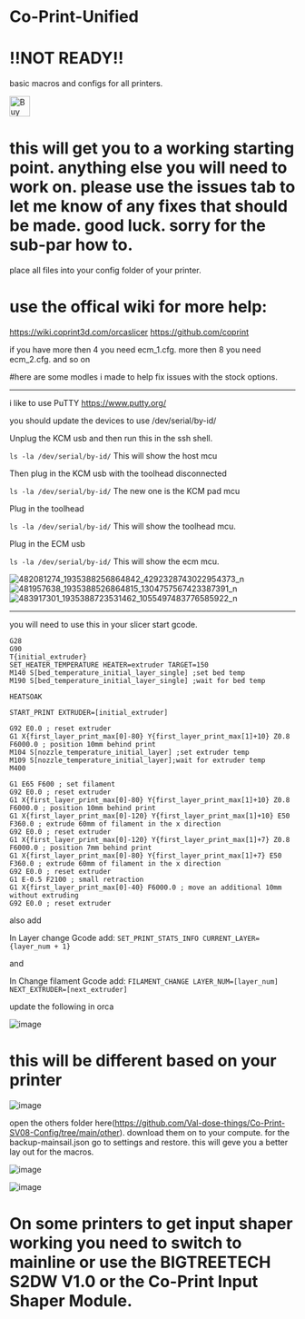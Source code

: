 # Co-Print-Unified

# !!NOT READY!!

basic macros and configs for all printers. 


<a href='https://ko-fi.com/T6T517TCF6' target='_blank'><img height='36' style='border:0px;height:36px;' src='https://storage.ko-fi.com/cdn/kofi6.png?v=6' border='0' alt='Buy Me a Coffee at ko-fi.com' /></a>

# this will get you to a working starting point. anything else you will need to work on. please use the issues tab to let me know of any fixes that should be made. good luck. sorry for the sub-par how to. 

place all files into your config folder of your printer. 

# use the offical wiki for more help:
https://wiki.coprint3d.com/orcaslicer
https://github.com/coprint

if you have more then 4 you need ecm_1.cfg. more then 8 you need ecm_2.cfg. and so on

#here are some modles i made to help fix issues with the stock options.

---------------------------

i like to use PuTTY https://www.putty.org/

you should update the devices to
use /dev/serial/by-id/

Unplug the KCM usb and then run this in the ssh shell.

```ls -la /dev/serial/by-id/```
This will show the host mcu

Then plug in the KCM usb with the toolhead disconnected

```ls -la /dev/serial/by-id/```
The new one is the KCM pad mcu

Plug in the toolhead

```ls -la /dev/serial/by-id/```
This will show the toolhead mcu.

Plug in the ECM usb

```ls -la /dev/serial/by-id/```
This will show the ecm mcu.

![482081274_1935388256864842_4292328743022954373_n](https://github.com/user-attachments/assets/e5e69390-d015-4c42-af3b-f177bbb7415c)
![481957638_1935388526864815_1304757567423387391_n](https://github.com/user-attachments/assets/215391a9-d271-4905-8d6e-a1f0cf646454)
![483917301_1935388723531462_1055497483776585922_n](https://github.com/user-attachments/assets/1a6300e8-9b05-4c00-b187-564002229834)

-------------------

you will need to use this in your slicer start gcode.
```
G28
G90
T{initial_extruder}
SET_HEATER_TEMPERATURE HEATER=extruder TARGET=150
M140 S[bed_temperature_initial_layer_single] ;set bed temp
M190 S[bed_temperature_initial_layer_single] ;wait for bed temp

HEATSOAK

START_PRINT EXTRUDER=[initial_extruder]

G92 E0.0 ; reset extruder
G1 X{first_layer_print_max[0]-80} Y{first_layer_print_max[1]+10} Z0.8 F6000.0 ; position 10mm behind print
M104 S[nozzle_temperature_initial_layer] ;set extruder temp
M109 S[nozzle_temperature_initial_layer];wait for extruder temp
M400

G1 E65 F600 ; set filament 
G92 E0.0 ; reset extruder
G1 X{first_layer_print_max[0]-80} Y{first_layer_print_max[1]+10} Z0.8 F6000.0 ; position 10mm behind print
G1 X{first_layer_print_max[0]-120} Y{first_layer_print_max[1]+10} E50 F360.0 ; extrude 60mm of filament in the x direction
G92 E0.0 ; reset extruder
G1 X{first_layer_print_max[0]-120} Y{first_layer_print_max[1]+7} Z0.8 F6000.0 ; position 7mm behind print
G1 X{first_layer_print_max[0]-80} Y{first_layer_print_max[1]+7} E50 F360.0 ; extrude 60mm of filament in the x direction
G92 E0.0 ; reset extruder
G1 E-0.5 F2100 ; small retraction
G1 X{first_layer_print_max[0]-40} F6000.0 ; move an additional 10mm without extruding
G92 E0.0 ; reset extruder

```
also add 

In Layer change Gcode add:
```SET_PRINT_STATS_INFO CURRENT_LAYER={layer_num + 1}```

and

In Change filament Gcode add:
```FILAMENT_CHANGE LAYER_NUM=[layer_num] NEXT_EXTRUDER=[next_extruder]```

update the following in orca

![image](https://github.com/user-attachments/assets/5b50e0ec-133e-4502-a620-4fecfcaa50c7)

# this will be different based on your printer

![image](https://github.com/user-attachments/assets/e09d8b17-201c-4d35-b1d2-fed8ed58c63d)

open the others folder here(https://github.com/Val-dose-things/Co-Print-SV08-Config/tree/main/other). download them on to your compute.
for the backup-mainsail.json go to settings and restore. this will geve you a better lay out for the macros. 

![image](https://github.com/user-attachments/assets/9809aca9-20bd-45c0-b9a3-3022e0cd867e)

![image](https://github.com/user-attachments/assets/2b44681d-eef4-4a0a-b7ed-48b44488b696)

# On some printers to get input shaper working you need to switch to mainline or use the BIGTREETECH S2DW V1.0 or the Co-Print Input Shaper Module.




